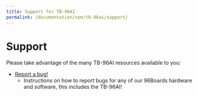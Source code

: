 ```yaml
---
title: Support for TB-96AI
permalink: /documentation/som/tb-96ai/support/
---
```

# Support

Please take advantage of the many TB-96AI resources available to you:

- [Report a bug!](../../../Extras/Report_a_bug.md)
   - Instructions on how to report bugs for any of our 96Boards hardware and software, this includes the TB-96AI!
